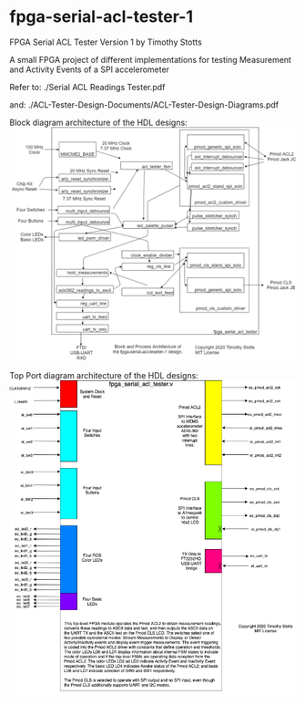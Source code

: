 # fpga-serial-acl-tester-1

FPGA Serial ACL Tester Version 1
by Timothy Stotts

A small FPGA project of different implementations for testing Measurement and Activity Events of a SPI accelerometer

Refer to:
./Serial ACL Readings Tester.pdf

and:
./ACL-Tester-Design-Documents/ACL-Tester-Design-Diagrams.pdf

Block diagram architecture of the HDL designs:
![ACL Tester Architecture Diagram](https://github.com/timothystotts/fpga-serial-acl-tester-1/blob/master/ACL-Tester-Design-Documents/ACL-Tester-Design-Diagrams-Architecture%201.png)

Top Port diagram architecture of the HDL designs:
![ACL Tester Top Ports Diagram](https://github.com/timothystotts/fpga-serial-acl-tester-1/blob/master/ACL-Tester-Design-Documents/ACL-Tester-Design-Diagrams-Top-Ports.png)
